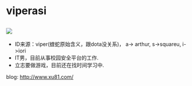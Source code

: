 # viperasi
![]( https://visitor-badge.glitch.me/badge?page_id=viperasi)
-------------------

* ID来源：viper(蝰蛇原始含义，跟dota没关系)， a-> arthur, s->squareu, i->iori
* IT男，目前从事校园安全平台的工作.
* 立志要做游戏，目前还在找时间学习中.

blog: http://www.xu81.com/
